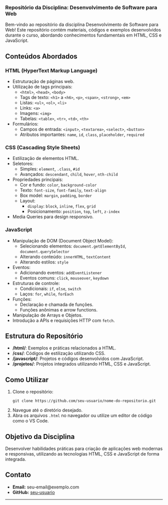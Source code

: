 ### Repositório da Disciplina: Desenvolvimento de Software para Web

<p>Bem-vindo ao repositório da disciplina Desenvolvimento de Software para Web! Este repositório contém materiais, códigos e exemplos desenvolvidos durante o curso, abordando conhecimentos fundamentais em HTML, CSS e JavaScript.</p>

<h2>Conteúdos Abordados</h2>

<h3>HTML (HyperText Markup Language)</h3>
<ul>
    <li>Estruturação de páginas web.</li>
    <li>Utilização de tags principais:
        <ul>
            <li><code>&lt;html&gt;</code>, <code>&lt;head&gt;</code>, <code>&lt;body&gt;</code></li>
            <li>Tags de texto: <code>&lt;h1&gt;</code> a <code>&lt;h6&gt;</code>, <code>&lt;p&gt;</code>, <code>&lt;span&gt;</code>, <code>&lt;strong&gt;</code>, <code>&lt;em&gt;</code></li>
            <li>Listas: <code>&lt;ul&gt;</code>, <code>&lt;ol&gt;</code>, <code>&lt;li&gt;</code></li>
            <li>Links: <code>&lt;a&gt;</code></li>
            <li>Imagens: <code>&lt;img&gt;</code></li>
            <li>Tabelas: <code>&lt;table&gt;</code>, <code>&lt;tr&gt;</code>, <code>&lt;td&gt;</code>, <code>&lt;th&gt;</code></li>
        </ul>
    </li>
    <li>Formulários:
        <ul>
            <li>Campos de entrada: <code>&lt;input&gt;</code>, <code>&lt;textarea&gt;</code>, <code>&lt;select&gt;</code>, <code>&lt;button&gt;</code></li>
            <li>Atributos importantes: <code>name</code>, <code>id</code>, <code>class</code>, <code>placeholder</code>, <code>required</code></li>
        </ul>
    </li>
</ul>

<h3>CSS (Cascading Style Sheets)</h3>
<ul>
    <li>Estilização de elementos HTML.</li>
    <li>Seletores:
        <ul>
            <li>Simples: <code>element</code>, <code>.class</code>, <code>#id</code></li>
            <li>Avançados: <code>descendant</code>, <code>child</code>, <code>hover</code>, <code>nth-child</code></li>
        </ul>
    </li>
    <li>Propriedades principais:
        <ul>
            <li>Cor e fundo: <code>color</code>, <code>background-color</code></li>
            <li>Texto: <code>font-size</code>, <code>font-family</code>, <code>text-align</code></li>
            <li>Box model: <code>margin</code>, <code>padding</code>, <code>border</code></li>
            <li>Layout:
                <ul>
                    <li><code>display</code>: <code>block</code>, <code>inline</code>, <code>flex</code>, <code>grid</code></li>
                    <li>Posicionamento: <code>position</code>, <code>top</code>, <code>left</code>, <code>z-index</code></li>
                </ul>
            </li>
        </ul>
    </li>
    <li>Media Queries para design responsivo.</li>
</ul>

<h3>JavaScript</h3>
<ul>
    <li>Manipulação de DOM (Document Object Model):
        <ul>
            <li>Selecionando elementos: <code>document.getElementById</code>, <code>document.querySelector</code></li>
            <li>Alterando conteúdo: <code>innerHTML</code>, <code>textContent</code></li>
            <li>Alterando estilos: <code>style</code></li>
        </ul>
    </li>
    <li>Eventos:
        <ul>
            <li>Adicionando eventos: <code>addEventListener</code></li>
            <li>Eventos comuns: <code>click</code>, <code>mouseover</code>, <code>keydown</code></li>
        </ul>
    </li>
    <li>Estruturas de controle:
        <ul>
            <li>Condicionais: <code>if</code>, <code>else</code>, <code>switch</code></li>
            <li>Laços: <code>for</code>, <code>while</code>, <code>forEach</code></li>
        </ul>
    </li>
    <li>Funções:
        <ul>
            <li>Declaração e chamada de funções.</li>
            <li>Funções anônimas e arrow functions.</li>
        </ul>
    </li>
    <li>Manipulação de Arrays e Objetos.</li>
    <li>Introdução a APIs e requisições HTTP com <code>fetch</code>.</li>
</ul>

<h2>Estrutura do Repositório</h2>
<ul>
    <li><strong>/html/</strong>: Exemplos e práticas relacionados a HTML.</li>
    <li><strong>/css/</strong>: Códigos de estilização utilizando CSS.</li>
    <li><strong>/javascript/</strong>: Projetos e códigos desenvolvidos com JavaScript.</li>
    <li><strong>/projetos/</strong>: Projetos integrados utilizando HTML, CSS e JavaScript.</li>
</ul>

<h2>Como Utilizar</h2>
<ol>
    <li>Clone o repositório:
        <pre><code>git clone https://github.com/seu-usuario/nome-do-repositorio.git</code></pre>
    </li>
    <li>Navegue até o diretório desejado.</li>
    <li>Abra os arquivos <code>.html</code> no navegador ou utilize um editor de código como o VS Code.</li>
</ol>

<h2>Objetivo da Disciplina</h2>
<p>Desenvolver habilidades práticas para criação de aplicações web modernas e responsivas, utilizando as tecnologias HTML, CSS e JavaScript de forma integrada.</p>

<h2>Contato</h2>
<ul>
    <li><strong>Email:</strong> seu-email@exemplo.com</li>
    <li><strong>GitHub:</strong> <a href="https://github.com/seu-usuario">seu-usuario</a></li>
</ul>

<hr>
